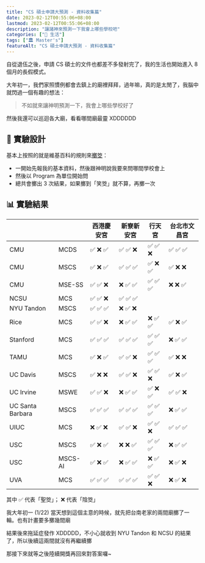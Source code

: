 ```yaml
---
title: "CS 碩士申請大預測 - 資料收集篇"
date: 2023-02-12T00:55:06+08:00
lastmod: 2023-02-12T00:55:06+08:00
description: "讓諸神來預測一下我會上哪些學校吧"
categories: ["🍫 生活"]
tags: ["🏛 Master's"]
featureAlt: "CS 碩士申請大預測 - 資料收集篇"
---
```


自從退伍之後，申請 CS 碩士的文件也都差不多發射完了，我的生活也開始進入 8 個月的長假模式。

大年初一，我們家照慣例都會去鎮上的廟裡拜拜，過年嘛，真的是太閒了，我腦中就閃過一個有趣的想法：

> 不如就來讓神明預測一下，我會上哪些學校好了

然後我還可以巡迴各大廟，看看哪間廟最靈 XDDDDDD

## 🔬 實驗設計

基本上按照的就是維基百科的規則來[擲筊](https://zh.wikipedia.org/wiki/%E6%93%B2%E7%AD%8A)：

- 一開始先報我的基本資料，然後跟神明說我要來問哪間學校會上
- 然後以 Program 為單位開始問
- 總共會擲出 3 次結果，如果擲到「笑筊」就不算，再擲一次

## 📊 實驗結果

|                  |         | 西港慶安宮 | 新寮新安宮 | 行天宮   | 台北市文昌宮   |
| ---------------- | ------- | ---------- | ---------- | -------- | -------- |
| CMU              | MCDS    | ✅ ❌ ✅   | ✅ ✅ ❌   | ✅ ✅ ❌ | ✅ ✅ ✅ |
| CMU              | MSCS    | ✅ ❌ ✅   | ✅ ✅ ✅   | ✅ ❌ ✅ | ✅ ❌ ❌ |
| CMU              | MSE-SS  | ✅ ✅ ❌   | ❌ ✅ ✅   | ✅ ✅ ✅ | ❌ ❌ ✅ |
| NCSU             | MCS     | ✅ ✅ ❌   | ✅ ✅ ✅   |          |          |
| NYU Tandon       | MSCS    | ✅ ✅ ✅   | ❌ ✅ ❌   |          |          |
| Rice             | MCS     | ✅ ✅ ❌   | ❌ ✅ ✅   | ❌ ✅ ✅ | ✅ ❌ ✅ |
| Stanford         | MCS     | ✅ ✅ ✅   | ✅ ✅ ✅   | ✅ ✅ ✅ | ❌ ✅ ✅ |
| TAMU             | MCS     | ✅ ❌ ✅   | ✅ ✅ ❌   | ✅ ✅ ✅ | ✅ ❌ ❌ |
| UC Davis         | MSCS    | ✅ ❌ ❌   | ✅ ✅ ❌   | ✅ ✅ ❌ | ✅ ❌ ✅ |
| UC Irvine        | MSWE    | ✅ ✅ ❌   | ❌ ✅ ✅   | ✅ ❌ ✅ | ✅ ✅ ❌ |
| UC Santa Barbara | MSCS    | ✅ ✅ ✅   | ✅ ✅ ✅   | ✅ ✅ ✅ | ❌ ✅ ✅ |
| UIUC             | MCS     | ❌ ✅ ❌   | ✅ ✅ ❌   | ✅ ✅ ❌ | ✅ ✅ ✅ |
| USC              | MSCS    | ✅ ❌ ✅   | ❌ ❌ ✅   | ✅ ✅ ✅ | ❌ ✅ ✅ |
| USC              | MSCS-AI | ✅ ❌ ✅   | ❌ ✅ ✅   | ❌ ✅ ✅ | ❌ ✅ ❌ |
| UVA              | MCS     | ✅ ✅ ✅   | ✅ ✅ ✅   | ✅ ✅ ❌ | ❌ ✅ ❌ |

<figcaption>其中 ✅ 代表「聖筊」； ❌ 代表「陰筊」</figcaption>

我大年初一 (1/22) 當天想到這個主意的時候，就先把台南老家的兩間廟擲了一輪。也有計畫要多擲幾間廟

結果後來拖延症發作 XDDDDD，不小心就收到 NYU Tandon 和 NCSU 的結果了，所以後續這兩間就沒有再繼續擲

那接下來就等之後陸續開獎再回來對答案囉~
